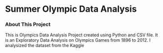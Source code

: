 # Summer Olympic Data Analysis
### About This Project
This is Olympics Data Analysis Project created using Python and CSV file.
It is an Exploratory Data Analysis on Olympics Games from 1896 to 2012. I analysized the dataset from the Kaggle
